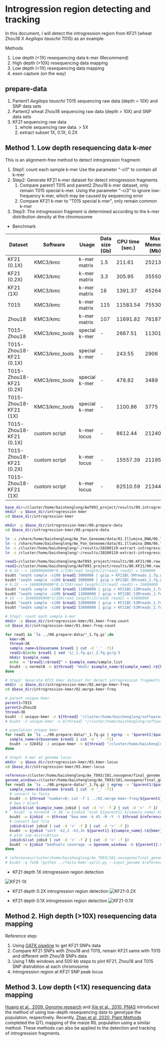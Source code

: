 # Introgression region detecting and tracking

In this document, I will detect the introgression region from KF21 (wheat Zhou18 X <i>Aegilops tauschii</i> T015) as an example.

Methods

1. Low depth (<1X) resequencing data k-mer (Recommend)
2. High depth (>10X) resequencing data mapping
3. Low depth (<1X) resequencing data mapping
4. exon capture (on the way)

## prepare-data

1. Partent1 <i>Aegilops tauschii</i> T015 sequencing raw data (depth > 10X) and SNP data sets
2. Partent2 wheat Zhou18 sequencing raw data (depth > 10X) and SNP data sets
3. KF21 sequencing raw data
   1. whole sequencing raw data. > 5X
   2. extract subset 1X, 0.1X, 0.2X

## Method 1. Low depth resequencing data k-mer

This is an alignment-free method to detect introgression fragment.

1. Step1: count each sample k-mer
   Use the parameter "-ci1" to contain all k-mer
2. Step2: Generate KF21 k-mer dataset for detect introgression fragments
   1. Compare parent1 T015 and parent2 Zhou18 k-mer dataset, only remain T015 special k-mer.
   Using the parameter "-ci3" to ignore low-frequency k-mer, which may be caused by sequencing error
   2. Compare KF21 k-mer to "T015 special k-mer", only remain common k-mer
3. Step3: The introgression fragment is determined according to the k-mer distribution density at the chromosome

- Benchmark

| Dataset                 | Software       | Usage         | Data size (Gb) | CPU time (sec.) | Max Memory (Mb) | threads | Run time (sec.) |
| ----------------------- | -------------- | ------------- | -------------- | --------------- | --------------- | ------- | --------------- |
| KF21 (0.1X)             | KMC3/kmc       | k-mer matrix  | 1.5            | 211.61          | 25213           | 38      | 33              |
| KF21 (0.2X)             | KMC3/kmc       | k-mer matrix  | 3.3            | 305.95          | 35550           | 38      | 63              |
| KF21 (1X)               | KMC3/kmc       | k-mer matrix  | 16             | 1391.37         | 45264           | 38      | 210             |
| T015                    | KMC3/kmc       | k-mer matrix  | 115            | 11583.54        | 75530           | 38      | 1372            |
| Zhou18                  | KMC3/kmc       | k-mer matrix  | 107            | 11691.82        | 76187           | 38      | 1167            |
| T015-Zhou18             | KMC3/kmc_tools | special k-mer | -              | 2667.51         | 11301           | 38      | 7622            |
| T015-Zhou18-KF21 (0.1X) | KMC3/kmc_tools | special k-mer | -              | 243.55          | 2906            | 38      | 317             |
| T015-Zhou18-KF21 (0.2X) | KMC3/kmc_tools | special k-mer | -              | 478.82          | 3489            | 38      | 596             |
| T015-Zhou18-KF21 (1X)   | KMC3/kmc_tools | special k-mer | -              | 1100.86         | 3775            | 38      | 2442            |
| T015-Zhou18-KF21 (0.1X) | custom script  | k-mer locus   | -              | 8612.44         | 21240           | 38      | 241             |
| T015-Zhou18-KF21 (0.2X) | custom script  | k-mer locus   | -              | 15557.39        | 21195           | 38      | 415             |
| T015-Zhou18-KF21 (1X)   | custom script  | k-mer locus   | -              | 62510.59        | 21344           | 38      | 1619            |

```sh
base_dir=/cluster/home/baishenglong/AeT093_project/results/89.introgression_region_detect
mkdir -p $base_dir/introgression-kmer
cd $base_dir/introgression-kmer

mkdir -p $base_dir/introgression-kmer/00.prepare-data
cd $base_dir/introgression-kmer/00.prepare-data

ln -s /share/home/baishenglong/Ae_Pan_Geneome/data/01.Illumina_DNA/06.T015/PE150_add/clean_data/T015-1_HCTCFALXX_L3_1.clean.fq.gz ./T015_1.fq.gz
ln -s /share/home/baishenglong/Ae_Pan_Geneome/data/01.Illumina_DNA/06.T015/PE150_add/clean_data/T015-1_HCTCFALXX_L3_2.clean.fq.gz ./T015_2.fq.gz
ln -s /cluster/home/baishenglong/-/results/20200119-extract-introgression-reseq/raw_db/Zhou18_1.fq.gz ./Zhou18_1.fq.gz
ln -s /cluster/home/baishenglong/-/results/20200119-extract-introgression-reseq/raw_db/Zhou18_2.fq.gz ./Zhou18_2.fq.gz

read1=/cluster/home/baishenglong/AeT093_project/results/80.KF21/00.raw_data/2020-BC/Clean/6-1-3/V300075181_L1_WHEilaRAAAA-683_1.fq.gz
read2=/cluster/home/baishenglong/AeT093_project/results/80.KF21/00.raw_data/2020-BC/Clean/6-1-3/V300075181_L1_WHEilaRAAAA-683_2.fq.gz
# 0.1X --> 16000000000*0.1/150(read length)/2(read1 read2) = 5300000
bsubt "seqtk sample -s100 $read1 5000000 | gzip > KF21BC-5Mreads_1.fq.gz"
bsubt "seqtk sample -s100 $read2 5000000 | gzip > KF21BC-5Mreads_2.fq.gz"
# 0.2X --> 16000000000*0.2/150(read length)/2(read1 read2) = 10600000
bsubt "seqtk sample -s100 $read1 11000000 | gzip > KF21BC-11Mreads_1.fq.gz"
bsubt "seqtk sample -s100 $read2 11000000 | gzip > KF21BC-11Mreads_2.fq.gz"
# 1X --> 16000000000*1/150(read length)/2(read1 read2) = 53000000
bsubt "seqtk sample -s100 $read1 53000000 | gzip > KF21BC-53Mreads_1.fq.gz"
bsubt "seqtk sample -s100 $read2 53000000 | gzip > KF21BC-53Mreads_2.fq.gz"

# Step1: count each sample k-mer
mkdir -p $base_dir/introgression-kmer/01.kmer-freq-count
cd $base_dir/introgression-kmer/01.kmer-freq-count

for read1 in `ls ../00.prepare-data/*_1.fq.gz`;do 
  kmer=96
  thread=38
  sample_name=$(basename $read1 | cut -d '_' -f1)
  read2=$(echo $read1 | sed 's/_1.fq.gz/_2.fq.gz/g')
  mkdir $sample_name
  echo -e "$read1\n$read2" > $sample_name/sample.list
  bsubt -q normalB -n ${thread} "mkdir $sample_name/${sample_name}.k${kmer}.tmp; /cluster/home/baishenglong/softwares/KMC3/kmc -fq -k$kmer -t${thread} -m80 -ci1 @$sample_name/sample.list $sample_name/${sample_name}.k${kmer}_reads.jf $sample_name/${sample_name}.k${kmer}.tmp && rm -r $sample_name/${sample_name}.k${kmer}.tmp"
done

# Step2: Generate KF21 kmer dataset for detect introgression fragments
mkdir -p $base_dir/introgression-kmer/02.merge-kmer-freq
cd $base_dir/introgression-kmer/02.merge-kmer-freq

# parent unique kmer
parent1=T015
parent2=Zhou18
thread=38
bsubt -J unique-kmer -n ${thread} "/cluster/home/baishenglong/softwares/KMC3/kmc_tools -t${thread} simple ../01.kmer-freq-count/${parent1}/${parent1}.k96_reads.jf -ci3 ../01.kmer-freq-count/${parent2}/${parent2}.k96_reads.jf -ci3 kmers_subtract ${parent1}.k96.unique.jf"
# bsubt -J unique-kmer -n ${thread} "/cluster/home/baishenglong/softwares/KMC3/kmc_tools -t${thread} simple ../01.kmer-freq-count/${parent1}/${parent1}.k96_reads.jf -ci3 ../01.kmer-freq-count/${parent2}/${parent2}.k96_reads.jf -ci3 reverse_kmers_subtract ${parent2}.k96.unique.jf"

# population unique kmer
for read1 in `ls ../00.prepare-data/*_1.fq.gz | egrep -v "$parent1|$parent2"`;do 
  sample_name=$(basename $read1 | cut -d '_' -f1)
  bsubt -w 328452 -J unique-kmer -n ${thread} "/cluster/home/baishenglong/softwares/KMC3/kmc_tools -t${thread} simple ${parent1}.k${kmer}.unique.jf ../01.kmer-freq-count/${sample_name}/${sample_name}.k${kmer}_reads.jf intersect ${parent1}.${sample_name}.k${kmer}.unique.jf && /cluster/home/baishenglong/softwares/KMC3/kmc_tools -t${thread} transform ${parent1}.${sample_name}.k${kmer}.unique.jf dump ${parent1}.${sample_name}.k${kmer}.unique.dump"
done

# Step3: k-mer at genome locus
mkdir -p $base_dir/introgression-kmer/03.kmer-locus
cd $base_dir/introgression-kmer/03.kmer-locus

reference=/cluster/home/baishenglong/Ae_T093/101.novogene/final_genome_anno/assembly/Ae_T093.genome.fa
genome_windows=/cluster/home/baishenglong/Ae_T093/101.novogene/final_genome_anno/assembly/Ae_T093_windows1M_step500k.bed
for read1 in `ls ../00.prepare-data/*_1.fq.gz | egrep -v "$parent1|$parent2"`;do 
  sample_name=$(basename $read1 | cut -d '_' -f1)
  # convert to fasta
  bsubt -n $thread "number=0; cut -f 1 ../02.merge-kmer-freq/${parent1}.${sample_name}.k${kmer}.unique.dump | awk '{number += 1; print \">kmer\"number\"\n\"\$1}' | pigz -p 8 > ${parent1}.${sample_name}.k${kmer}.unique.kmer.fa.gz" 1>$sample_name.jobid; sleep 1
  # bwa / blast
  jobid=$(cat $sample_name.jobid | cut -d '<' -f 2 | cut -d '>' -f 1)
#   bsubt -q normalB -n 38 -w $jobid "zcat ${parent1}.${sample_name}.k${kmer}.unique.kmer.fa.gz | parallel --noswap -j 80% --block 10k --recstart '>' --pipe blastn -outfmt 6 -db $reference -evalue 10 -word_size 45 -num_alignments 3 -query - ｜ awk '\$3==100&&\$4==$kmer' > ${parent1}.${sample_name}.k${kmer}.unique.kmer.blast" >jobid
  bsubt -w $jobid -n $thread "bwa mem -k 45 -M -Y -t $thread $reference ${parent1}.${sample_name}.k${kmer}.unique.kmer.fa.gz | grep -v -e 'XA:Z:' -e 'SA:Z:' | grep 'MD:Z:96' | cut -f 1,3,4 > ${parent1}.${sample_name}.k${kmer}.unique.kmer.locus.tsv" 1>jobid; sleep 1
  # convert bed file
  jobid=$(cat jobid | cut -d '<' -f 2 | cut -d '>' -f 1)
  bsubt -w $jobid "sort -k2,2 -k3,3n ${parent1}.${sample_name}.k${kmer}.unique.kmer.locus.tsv | awk '{print \$2\"\t\"\$3\"\t\"\$3+1}' > ${parent1}.${sample_name}.k${kmer}.unique.kmer.locus.sort.bed" 1>jobid; sleep 1
  # plot snp-distrubtion
  jobid=$(cat jobid | cut -d '<' -f 2 | cut -d '>' -f 1)
  bsubt -w $jobid "bedtools coverage -a $genome_windows -b ${parent1}.${sample_name}.k${kmer}.unique.kmer.locus.sort.bed -counts | grep '^Chr' > ${parent1}.${sample_name}.k${kmer}.snp-distubtion.tsv && Rscript SNP_distrubtion.R ${parent1}.${sample_name}.k${kmer}.snp-distubtion.tsv ${parent1}.${sample_name}.k${kmer}.snp-distubtion.png 30000"
done

# reference=/cluster/home/baishenglong/Ae_T093/101.novogene/final_genome_anno/assembly/Ae_T093.genome.fa
# bsubt -q fatB "python ../fasta-kmer-split.py --input_genome $reference --input_kmer $kmer > genome.kmer.db"

```

- KF21 depth 1X introgression region detection

![KF21-1X](./03.kmer-locus/T015.KF21BC-53Mreads.k96.snp-distubtion.png)

- KF21 depth 0.2X introgression region detection
![KF21-0.2X](./03.kmer-locus/T015.KF21BC-11Mreads.k96.snp-distubtion.png)

- KF21 depth 0.1X introgression region detection
![KF21-0.1X](./03.kmer-locus/T015.KF21BC-5Mreads.k96.snp-distubtion.png)

## Method 2. High depth (>10X) resequencing data mapping

Reference step:

1. Using [GATK pipeline](https://gatk.broadinstitute.org/hc/en-us/articles/360035535932-Germline-short-variant-discovery-SNPs-Indels-) to get KF21 SNPs data
2. Compare KF21 SNPs with Zhou18 and T015, remain KF21 same with T015 and different with Zhou18 SNPs data
3. Using 1 Mb windows and 500 kb steps to plot KF21, Zhou18 and T015 SNP distrubtion at each chromosome
4. Introgression region at KF21 SNP peak locus

## Method 3. Low depth (<1X) resequencing data mapping

[Huang et al., 2009, Genome research](https://genome.cshlp.org/content/19/6/1068.full) and [Xie et al., 2010, PNAS](https://www.pnas.org/content/107/23/10578.long) introduced the method of using low-depth resequencing data to genotype the population, respectively. Recently, [Zhao et al, 2020, Plant Methods](https://plantmethods.biomedcentral.com/articles/10.1186/s13007-020-00615-3) completed the QTL mapping of the maize RIL population using a similar method. These methods can also be applied to the detection and tracking of introgression fragments.

<!-- 
```sh
Reference step:

1. Using [samtools-mpileup pipeline](http://www.htslib.org/doc/samtools-mpileup.html) to get KF21 SNPs data
2. Compare KF21 SNPs with Zhou18 and T015, remain KF21 same with T015 and different with Zhou18 SNPs data
3. Using 1 Mb windows and 500 kb steps to plot KF21, Zhou18 and T015 SNP distrubtion at each chromosome
4. Introgression region at KF21 SNP peak locus

mkdir -p $base_dir/02.low_depth_resequencing_bwa_samtools
cd $base_dir/02.low_depth_resequencing_bwa_samtools

sample=KF21
threads=38
ref=/cluster/home/baishenglong/AeT093_project/results/80.KF21//2020-BC/01.snp_calling/KF21BC/01.reference_file/wheatCS_part.fa
read1=$base_dir/00.prepare-data/KF21BC-11Mreads_1.fq.gz
read2=$base_dir/00.prepare-data/KF21BC-11Mreads_2.fq.gz

bsubt -n $threads "bwa mem -M -Y -R \"@RG\tID:$sample\tPL:HiSeq\tPU:ILLUMINA\tLB:$sample\tSM:$sample\" -t $threads $ref $read1 $read2 | samtools sort > KF21BC-11Mreads.sort.bam"

bsubt -w 327520 "samtools index KF21BC-11Mreads.sort.bam && samtools mpileup -uf $ref KF21BC-11Mreads.sort.bam | bcftools call -mv | bgzip > variants.raw.vcf.gz && tabix -p vcf variants.raw.vcf.gz"
bsubt "bcftools filter -s LowQual -e '%QUAL<20 || DP>100' variants.raw.vcf.gz | egrep '^#|PASS' > var.flt.vcf"

# merge vcf
parent1_bam=/cluster/home/baishenglong/AeT093_project/results/80.KF21/2020-BC/01.snp_calling/Z18/merge_bams/Z18.sorted.bam
parent2_bam=/cluster/home/baishenglong/AeT093_project/results/41.Illumina_DNA_remap/Aet_T015_reads_vs_wheat_CS_genome/merge_bams/T015.sorted.bam
child1_bam=KF21BC-11Mreads.sort.bam
bsubt -q rackB  "bcftools mpileup -f $ref $parent1_bam $parent2_bam $child1_bam | bcftools call -mv | bgzip > all.var.raw.vcf.gz && tabix -p vcf all.var.raw.vcf.gz"
bsubt -w 328403 "bcftools filter -s LowQual -e '%QUAL<20 || DP>100' all.var.raw.vcf.gz | egrep '^#|PASS' > all.var.flt.vcf"

# 还原vcf位置
ref=/cluster/home/baishenglong/database/Triticum_aestivum/iwgsc_refseqv1.0/iwgsc_refseqv1.0_all_chromosomes_part_version/wheatCS_part.fa
bsubt -w 84193  "python2 /cluster/home/baishenglong/softwares/my_script/genome-analysis/21.split_large_genome/resume_vcf_base_fai.py merge.snp.filter.vcf.gz $ref.fai > merge.resume.snp.vcf && pigz merge.resume.snp.vcf"
bsubt -w 84194 "python2 /cluster/home/baishenglong/softwares/my_script/genome-analysis/21.split_large_genome/resume_vcf_base_fai.py merge.indel.filter.vcf.gz $ref.fai > merge.resume.indel.vcf && pigz merge.resume.indel.vcf"

mkdir -p $base_dir/2020-BC/03.vcf-compare
cd $base_dir/2020-BC/03.vcf-compare
# snp
bsubt "python2 compair_three_col_GT.py --input_vcf_gz ../02.vcf-merge-KF21BC-Z18-T015/merge.resume.snp.vcf.gz --input_same2col 9,11 --input_diff1col 10 > KF21BC-Z18-same.snp.vcf"
bsubt "python2 compair_three_col_GT.py --input_vcf_gz ../02.vcf-merge-KF21BC-Z18-T015/merge.resume.snp.vcf.gz --input_same2col 9,10 --input_diff1col 11 > KF21BC-T015-same.snp.vcf"
bsubt "python2 compair_three_col_GT.py --input_vcf_gz ../02.vcf-merge-KF21BC-Z18-T015/merge.resume.snp.vcf.gz --input_same2col 9,9 --input_diff1col 11 > KF21BC-Z18-diff.ignore-T015.snp.vcf"
# indel
bsubt "python2 compair_three_col_GT.py --input_vcf_gz ../02.vcf-merge-KF21BC-Z18-T015/merge.resume.indel.vcf.gz --input_same2col 9,11 --input_diff1col 10 > KF21BC-Z18-same.indel.vcf"
bsubt "python2 compair_three_col_GT.py --input_vcf_gz ../02.vcf-merge-KF21BC-Z18-T015/merge.resume.indel.vcf.gz --input_same2col 9,10 --input_diff1col 11 > KF21BC-T015-same.indel.vcf"
bsubt "python2 compair_three_col_GT.py --input_vcf_gz ../02.vcf-merge-KF21BC-Z18-T015/merge.resume.indel.vcf.gz --input_same2col 9,9 --input_diff1col 11 > KF21BC-Z18-diff.ignore-T015.indel.vcf"

# 只保留 0/0 1/1 类型的变异
bsubt "python2 compair_three_col_GT_only_remain_homozygous.py --input_vcf_gz ../02.vcf-merge-KF21BC-Z18-T015/merge.resume.snp.vcf.gz --input_same2col 9,11 --input_diff1col 10 > KF21BC-Z18-same.homo.snp.vcf"
bsubt "python2 compair_three_col_GT_only_remain_homozygous.py --input_vcf_gz ../02.vcf-merge-KF21BC-Z18-T015/merge.resume.snp.vcf.gz --input_same2col 9,10 --input_diff1col 11 > KF21BC-T015-same.homo.snp.vcf"
bsubt "python2 compair_three_col_GT_only_remain_homozygous.py --input_vcf_gz ../02.vcf-merge-KF21BC-Z18-T015/merge.resume.snp.vcf.gz --input_same2col 9,9 --input_diff1col 11 > KF21BC-Z18-diff.ignore-T015.homo.snp.vcf"

mkdir -p $base_dir/2020-BC/04.introgress-fragment
cd $base_dir/2020-BC/04.introgress-fragment

ln -s /cluster/home/baishenglong/database/Triticum_aestivum/iwgsc_refseqv1.0/iwgsc_refseqv1.0_all_chromosomes/161010_Chinese_Spring_v1.0_pseudomolecules.fasta_windows1M_step500k.bed ./wheatCS_windows.bed

bsubt "zcat ../02.vcf-merge-KF21BC-Z18-T015/merge.resume.snp.vcf.gz | grep 'PASS' | ~/.conda/envs/py2/bin/vcf2bed.py > all.resume.snp.bed"
bsubt "cat ../03.vcf-compare/KF21BC-Z18-same.snp.vcf | ~/.conda/envs/py2/bin/vcf2bed.py > KF21BC-Z18-same.resume.snp.bed"
bsubt "cat ../03.vcf-compare/KF21BC-T015-same.snp.vcf | ~/.conda/envs/py2/bin/vcf2bed.py > KF21BC-T015-same.resume.snp.bed"
bsubt "cat ../03.vcf-compare/KF21BC-Z18-diff.ignore-T015.snp.vcf | ~/.conda/envs/py2/bin/vcf2bed.py > KF21BC-Z18-diff.ignore-T015.resume.snp.bed"

bsubt "bedtools coverage -a wheatCS_windows.bed -b all.resume.snp.bed -counts -sorted > all.resume.snp_distribution.tsv"
bsubt "bedtools coverage -a wheatCS_windows.bed -b KF21BC-Z18-same.resume.snp.bed -counts -sorted > KF21BC-Z18-same.resume.snp_distribution.tsv"
bsubt "bedtools coverage -a wheatCS_windows.bed -b KF21BC-T015-same.resume.snp.bed -counts -sorted > KF21BC-T015-same.resume.snp_distribution.tsv"
bsubt "bedtools coverage -a wheatCS_windows.bed -b KF21BC-Z18-diff.ignore-T015.resume.snp.bed -counts -sorted > KF21BC-Z18-diff.ignore-T015.resume.snp_distribution.tsv"

echo -e "chr\tstart\tend\tall\tKF21BC-T015-same\tKF21BC-Z18-same" > merge.snp_distribution.tsv
paste all.resume.snp_distribution.tsv KF21BC-T015-same.resume.snp_distribution.tsv KF21BC-Z18-same.resume.snp_distribution.tsv | cut -f 1-4,8,12 >> merge.snp_distribution.tsv

``` -->
